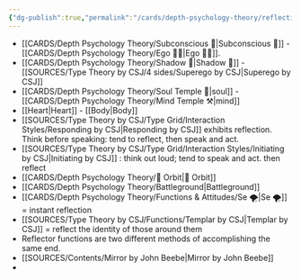 ```yaml
---
{"dg-publish":true,"permalink":"/cards/depth-psychology-theory/reflection/","noteIcon":"","created":"2022-12-13T22:16:55.861+01:00","updated":"2023-03-09T10:20:08.468+01:00"}
---
```



- [[CARDS/Depth Psychology Theory/Subconscious 🤸\|Subconscious 🤸]] - [[CARDS/Depth Psychology Theory/Ego 🙋‍♂️\|Ego 🙋‍♂️]].
- [[CARDS/Depth Psychology Theory/Shadow 👤\|Shadow 👤]] - [[SOURCES/Type Theory by CSJ/4 sides/Superego by CSJ\|Superego by CSJ]]
- [[CARDS/Depth Psychology Theory/Soul Temple 👥\|soul]] - [[CARDS/Depth Psychology Theory/Mind Temple ⚒️\|mind]]
- [[Heart\|Heart]] - [[Body\|Body]]
- [[SOURCES/Type Theory by CSJ/Type Grid/Interaction Styles/Responding by CSJ\|Responding by CSJ]] exhibits reflection. Think before speaking: tend to reflect, then speak and act. 
- [[SOURCES/Type Theory by CSJ/Type Grid/Interaction Styles/Initiating by CSJ\|Initiating by CSJ]] : think out loud; tend to speak and act. then reflect
- [[CARDS/Depth Psychology Theory/🔄 Orbit\|🔄 Orbit]] 
- [[CARDS/Depth Psychology Theory/Battleground\|Battleground]] 
- [[CARDS/Depth Psychology Theory/Functions & Attitudes/Se 🌪️\|Se 🌪️]] = instant reflection 
- [[SOURCES/Type Theory by CSJ/Functions/Templar by CSJ\|Templar by CSJ]] = reflect the identity of those around them 
- Reflector functions are two different methods of accomplishing the same end.
- [[SOURCES/Contents/Mirror by John Beebe\|Mirror by John Beebe]]
- 